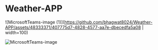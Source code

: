 # Weather-APP

![MicrosoftTeams-image (1)](https://github.com/bhagwat8024/Weather-APP/assets/48333371/407775d7-4828-4577-aa7e-dbecedfa5a08 | width=100)

![MicrosoftTeams-image](https://github.com/bhagwat8024/Weather-APP/assets/48333371/8fcb75b5-f6ce-44a2-847b-d5da5d9621f0)

